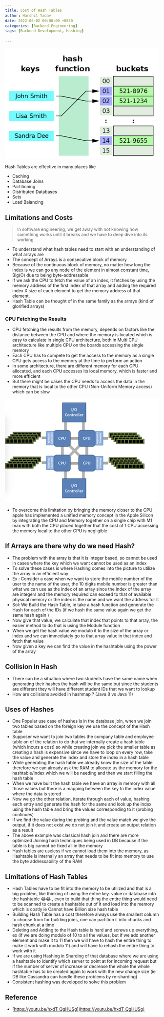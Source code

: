 ```yaml
---
title: Cost of Hash Tables
author: Harshit Yadav
date: 2022-06-02 00:00:00 +0530
categories: [Backend Engineering]
tags: [Backend Development, Hashing]

---
```




![Untitled](https://github.com/harshityadav95/staticfiles/blob/main/Cost%20of%20Hash%20Tables/Untitled.png?raw=true)

Hash Tables are effective in many  places like

- Caching
- Database Joins
- Partitioning
- Distributed Databases
- Sets
- Load Balancing

## Limitations and Costs

> In software engineering, we get away with not knowing how something works until it breaks and we have to deep dive into its working
> 

- To understand what hash tables need to start with an understanding of what arrays are
- The concept of Arrays is a consecutive block of memory
- Because of the continuous block of memory, no matter how long the index is we can go any node of the element in almost constant time, Big(O) due to being byte-addressable
- If we ask the CPU to fetch the value of an index, it fetches by using the memory address of the first index of that array and adding the required index X size of each element to get the memory address of that element,
- Hash Table can be thought of in the same family as the arrays (kind of glorified arrays)

### CPU Fetching the Results

- CPU fetching the results from the memory, depends on factors like the distance between the CPU and where the memory is located which is easy to calculate in single CPU architecture, both in Multi CPU architecture like multiple CPU on the boards accessing the single memory
- Each CPU has to compete to get the access to the memory as a single CPU gets access to the memory at the time to perform an action
- In some architecture, there are different memory for each CPU allocated, and each CPU accesses its local memory, which is faster and more efficient
- But there might be cases the CPU needs to access the data in the memory that is local to the other CPU  (Non-Uniform Memory access) which can be slow

  

![Untitled](https://github.com/harshityadav95/staticfiles/blob/main/Cost%20of%20Hash%20Tables/Untitled%201.png?raw=true)

- To overcome this limitation by bringing the memory closer to the CPU apple has implemented a unified memory concept in the Apple Silicon by integrating the CPU and Memory together on a single chip with M1 max with both the CPU placed together that the cost of 1 CPU accessing the memory local to the other CPU is negligible

## If Arrays are there why do we need Hash?

- The problem with the array is that it is integer based, so cannot be used in cases where the key which we want cannot be used as an index
- To solve these cases is where Hashing comes into the picture to utilize the array in an efficient way
- Ex : Consider a case when we want to store the mobile number of the user to the name of the user, the 10 digits mobile number is greater than what we can  use as the index of an array since the index of the array are integers and the memory required can exceed to that of available physical memory or the index is the name and we want the address for it
- Sol: We Build the Hash Table, ie take a hash function and generate the Hash for each of the IDs (if we hash the same value again we get the same hash again )
- Now give that value, we calculate that index that points to that array, the easier method to do that is using the Module function
- When we get the hash value we modulo it to the size of the array or index and we can immediately go to that array value in that index and fetch that value
- Now given a key we can find the value in the hashtable using the power of the array

## Collision in Hash

- There can be a situation where two students have the same name when generating their hashes the hash will be the same but since the students are different they will have different student IDs that we want to lookup
- How are collisions avoided in hashmap ? (Java 8 vs Java 11)

## Uses of Hashes

- One Popular use case of hashes is in the database join, when we join two tables based on the foreign key we use the concept of the Hash table
- Supposer we want to join two tables the company table and employee table on of the relation  to do that we internally create a hash table (which incurs a cost) so while creating join we pick the smaller table as creating a hash is expensive since we have to loop on every row, take the value and generate the index and store the index in a hash table
- While generating the hash table we already know the size of the table therefore we can already ask the RAM to allocate us the memory for the hashtable/index which we will be needing and then we start filling the hash table
- When we have built the hash table we have an array in memory with all those values but there is a mapping between the key to the index value where the data is stored
- Now we go the other relation, iterate through each of value, hashing  each entry and generate the hash for the same and look up the index using the hash table and bring the values corresponding to it (probing continues)
- If we find the value during the probing and the value match we give the output, if it does not exist we do not join it and create an output relation as a result
- The above example was classical hash join and there are more optimized Joining hash techniques being used in DB because if the table is big cannot  be fixed all in the memory
- Hash tables are useless if we cannot load them into the memory, as Hashtable is internally an array that needs to be fit into memory to use the byte addressability of the RAM

## Limitations of Hash Tables

- Hash Tables have to be fit into the memory to be utilized and that is a big problem, like thinking of using the entire key. value or database into the hashtable 😂😂 , even to build that thing the entire thing would need to be scanned to create a hashtable out of it and load into the memory which is costly ie Cannot have Billion size hash table
- Building Hash Table has a cost therefore always use the smallest column to choose from for building joins, one can partition it into chunks and hash chunk at a time
- Deleting and Adding to the Hash table is hard and screws up everything,  ex (if we are doing modulo of 10 to all the values, but if we add another element and make it to 11 then we will have to hash the entire thing to make it work with modulo 11) and will have to rehash the entire thing to work with it
- If we are using Hashing in Sharding of that database where we are using a hashtable to identify which server to point at for incoming request but if the number of server of increase or decrease the whole  the whole hashtable has to be created again to work with the new change size (ie DB like Cassandra can handle these problems by re-sharding)
- Consistent hashing was developed to solve this problem

## Reference

- [https://youtu.be/hxdT_QgHUSg](https://youtu.be/hxdT_QgHUSg)
